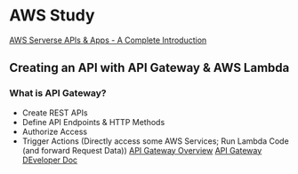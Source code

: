 # AWS Study 

[AWS Serverse APIs & Apps - A Complete Introduction](https://www.udemy.com/aws-serverless-a-complete-introduction/)

## Creating an API with API Gateway & AWS Lambda

### What is API Gateway?
- Create REST APIs
- Define API Endpoints & HTTP Methods
- Authorize Access
- Trigger Actions (Directly access some AWS Services; Run Lambda Code (and forward Request Data))
[API Gateway Overview](https://aws.amazon.com/api-gateway/)
[API Gateway DEveloper Doc](https://aws.amazon.com/documentation/apigateway/)



